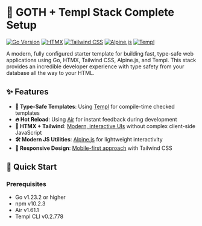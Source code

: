 # 🚀 GOTH + Templ Stack Complete Setup

[![Go Version](https://img.shields.io/badge/Go-1.23.2-00ADD8?style=flat-square&logo=go)](https://golang.org/doc/go1.23)
[![HTMX](https://img.shields.io/badge/HTMX-1.9.11-purple?style=flat-square)](https://htmx.org)
[![Tailwind CSS](https://img.shields.io/badge/Tailwind_CSS-3.4.1-38B2AC?style=flat-square&logo=tailwind-css)](https://tailwindcss.com)
[![Alpine.js](https://img.shields.io/badge/Alpine.js-3.13.7-2D3441?style=flat-square)](https://alpinejs.dev)
[![Templ](https://img.shields.io/badge/Templ-0.2.778-red?style=flat-square)](https://templ.guide)

A modern, fully configured starter template for building fast, type-safe web applications using Go, HTMX, Tailwind CSS, Alpine.js, and Templ. This stack provides an incredible developer experience with type safety from your database all the way to your HTML.

## ✨ Features

- **📜 Type-Safe Templates**: Using [Templ](https://templ.guide) for compile-time checked templates
- **🔥 Hot Reload**: Using [Air](https://github.com/cosmtrek/air) for instant feedback during development
- **🎨 HTMX + Tailwind**: [Modern, interactive UIs](https://htmx.org) without complex client-side JavaScript
- **🛠️ Modern JS Utilities**: [Alpine.js](https://alpinejs.dev) for lightweight interactivity
- **📱 Responsive Design**: [Mobile-first approach](https://tailwindcss.com) with Tailwind CSS

## 🚀 Quick Start

### Prerequisites

- Go v1.23.2 or higher
- npm v10.2.3
- Air v1.61.1
- Templ CLI v0.2.778
